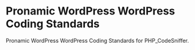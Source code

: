 # Pronamic WordPress WordPress Coding Standards

Pronamic WordPress WordPress Coding Standards for PHP_CodeSniffer.
